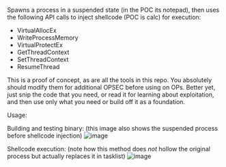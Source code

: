 Spawns a process in a suspended state (in the POC its notepad), then uses the following API calls to inject shellcode (POC is calc) for execution:
- VirtualAllocEx
- WriteProcessMemory
- VirtualProtectEx
- GetThreadContext
- SetThreadContext
- ResumeThread

This is a proof of concept, as are all the tools in this repo. You absolutely should modify them for additional OPSEC before using on OPs. Better yet, just snip the code that you need, or read it for learning about exploitation, and then use only what you need or build off it as a foundation.

Usage:

Building and testing binary: (this image also shows the suspended process before shellcode injection)
![image](https://user-images.githubusercontent.com/105792760/223000917-fb7d57f7-f1d9-452e-8d1d-35e71b18edc2.png)

Shellcode execution: (note how this method does *not* hollow the original process but actually replaces it in tasklist)
![image](https://user-images.githubusercontent.com/105792760/223001084-5e6f7090-0536-443e-9924-5eec6143bdc2.png)
